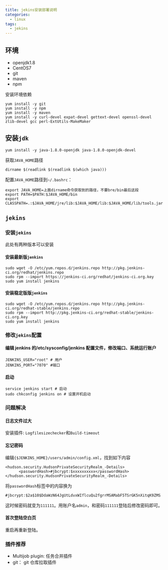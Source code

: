 ```yaml
---
title: jekins安装部署说明
categories:
  - linux
tags:
  - jekins
---
```


## 环境

- openjdk1.8
- CentOS7
- git
- maven
- npm

安装环境依赖

```
yum install -y git
yum install -y npm
yum install -y maven
yum install -y curl-devel expat-devel gettext-devel openssl-devel zlib-devel gcc perl-ExtUtils-MakeMaker
```

## 安装`jdk`

```
yum install -y java-1.8.0-openjdk java-1.8.0-openjdk-devel
```

获取`JAVA_HOME`路径

```
dirname $(readlink $(readlink $(which java)))
```

配置`JAVA_HOME`路径到`~/.bashrc`：

```
export JAVA_HOME=上面dirname命令获取到的路径，不要bre/bin最后这段
export PATH=$PATH:$JAVA_HOME/bin
export CLASSPATH=.:$JAVA_HOME/jre/lib:$JAVA_HOME/lib:$JAVA_HOME/lib/tools.jar
```

## `jekins`

### 安装`jekins`

此处有两种版本可以安装

#### 安装最新版`jenkins`

```
sudo wget -O /etc/yum.repos.d/jenkins.repo http://pkg.jenkins-ci.org/redhat/jenkins.repo
sudo rpm --import https://jenkins-ci.org/redhat/jenkins-ci.org.key
sudo yum install jenkins
```

#### 安装稳定版版`jenkins`

```
sudo wget -O /etc/yum.repos.d/jenkins.repo http://pkg.jenkins-ci.org/redhat-stable/jenkins.repo
sudo rpm --import http://pkg.jenkins-ci.org/redhat-stable/jenkins-ci.org.key
sudo yum install jenkins
```

### 修改`jekins`配置

#### 编辑 jenkins 的/etc/sysconfig/jenkins 配置文件，修改端口、系统运行账户

```
JENKINS_USER="root" # 用户
JENKINS_PORT="7070" #端口
```

#### 启动

```
service jenkins start # 启动
sudo chkconfig jenkins on # 设置开机启动
```

### 问题解决

#### 日志文件过大

安装插件: `Logfilesizechecker`和`Build-timeout`

#### 忘记密码

编辑`{$JENKINS_HOME}/users/admin/config.xml`，找到如下内容

```
<hudson.security.HudsonPrivateSecurityRealm_-Details>
      <passwordHash>#jbcrypt:$xxxxxxxxxx</passwordHash>
</hudson.security.HudsonPrivateSecurityRealm_-Details>
```

将`passwordHash`标签中的内容换为

```
#jbcrypt:$2a$10$DdaWzN64JgUtLdvxWIflcuQu2fgrrMSAMabF5TSrGK5nXitqK9ZMS
```

这时候密码就变为`111111`。用账户名`admin`，和密码`111111`登陆后修改密码即可。

#### 首次登陆空白页

重启再重新登陆。

### 插件推荐

- Multijob plugin: 任务合并插件
- git： git 仓库拉取插件
